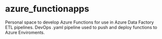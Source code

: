 # azure_functionapps

Personal space to develop Azure Functions for use in Azure Data Factory ETL pipelines. DevOps .yaml pipeline used to push and deploy functions to Azure Enviroments. 
